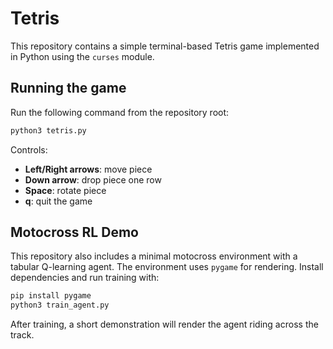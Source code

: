 # Tetris

This repository contains a simple terminal-based Tetris game implemented in Python using the `curses` module.

## Running the game

Run the following command from the repository root:

```bash
python3 tetris.py
```

Controls:

- **Left/Right arrows**: move piece
- **Down arrow**: drop piece one row
- **Space**: rotate piece
- **q**: quit the game


## Motocross RL Demo

This repository also includes a minimal motocross environment with a tabular Q-learning agent. The environment uses `pygame` for rendering. Install dependencies and run training with:

```bash
pip install pygame
python3 train_agent.py
```

After training, a short demonstration will render the agent riding across the track.
